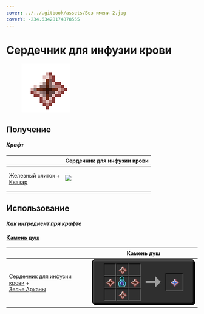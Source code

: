 ```yaml
---
cover: ../../.gitbook/assets/Без имени-2.jpg
coverY: -234.63428174878555
---
```


# Сердечник для инфузии крови

<figure><img src="../../.gitbook/assets/blood_infusion_core_128.png" alt=""><figcaption></figcaption></figure>

## Получение

#### _Крафт_

| ㅤ                                                            |  Сердечник для инфузии крови                         |
| ------------------------------------------------------------ | ---------------------------------------------------- |
| <p>Железный слиток +<br><a href="catalyst.md">Квазар</a></p> | ![](../../.gitbook/assets/blood\_infusion\_core.png) |

## Использование

#### _Как ингредиент при крафте_

#### [Камень душ](soulstone.md)

| ㅤ                                                                                                                             |  Камень душ                              |
| ----------------------------------------------------------------------------------------------------------------------------- | ---------------------------------------- |
| <p><a href="blood_infusion_core.md">Сердечник для инфузии крови</a> +<br><a href="weak_arcana_potion.md">Зелье Арканы</a></p> | ![](../../.gitbook/assets/soulstone.png) |

